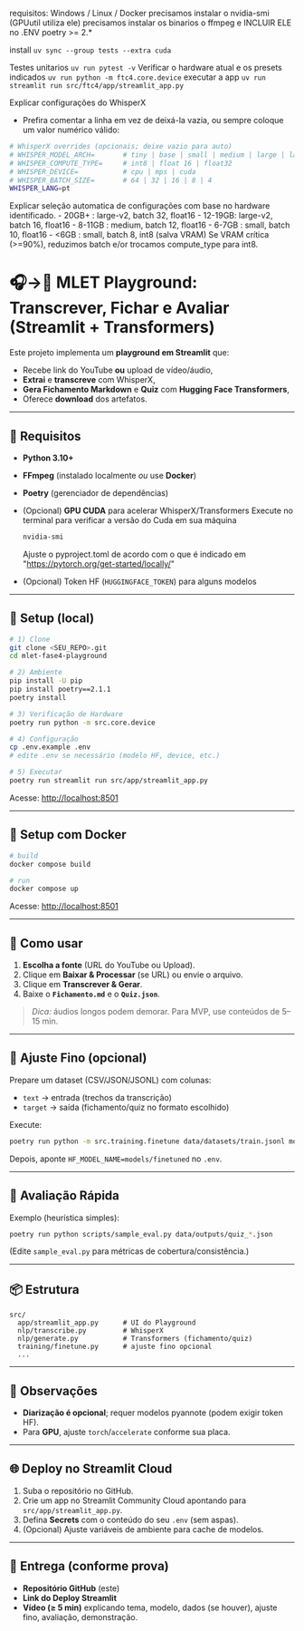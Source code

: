 requisitos: Windows / Linux / Docker
precisamos instalar o nvidia-smi (GPUutil utiliza ele)
precisamos instalar os binarios o ffmpeg e INCLUIR ELE no .ENV
poetry >= 2.*


install `uv sync --group tests --extra cuda`

Testes unitarios `uv run pytest -v`
Verificar o hardware atual e os presets indicados `uv run python -m ftc4.core.device`
executar a app `uv run streamlit run src/ftc4/app/streamlit_app.py`


Explicar configurações do WhisperX
- Prefira comentar a linha em vez de deixá-la vazia, ou sempre coloque um valor numérico válido:
```bash
# WhisperX overrides (opcionais; deixe vazio para auto)
# WHISPER_MODEL_ARCH=       # tiny | base | small | medium | large | large-v1 | large-v2
# WHISPER_COMPUTE_TYPE=     # int8 | float 16 | float32
# WHISPER_DEVICE=           # cpu | mps | cuda
# WHISPER_BATCH_SIZE=       # 64 | 32 | 16 | 8 | 4
WHISPER_LANG=pt
```
Explicar seleção automatica de configurações com base no hardware identificado.
    - 20GB+  : large-v2, batch 32, float16
    - 12-19GB: large-v2, batch 16, float16
    - 8-11GB : medium,   batch 12, float16
    - 6-7GB  : small,    batch 10, float16
    - <6GB   : small,    batch 8,  int8  (salva VRAM)
    Se VRAM crítica (>=90%), reduzimos batch e/or trocamos compute_type para int8.


# 🎧→📝 MLET Playground: Transcrever, Fichar e Avaliar (Streamlit + Transformers)

Este projeto implementa um **playground em Streamlit** que:
- Recebe link do YouTube **ou** upload de vídeo/áudio,
- **Extrai** e **transcreve** com WhisperX,
- **Gera Fichamento Markdown** e **Quiz** com **Hugging Face Transformers**,
- Oferece **download** dos artefatos.


---

## 🧰 Requisitos

- **Python 3.10+**
- **FFmpeg** (instalado localmente *ou* use **Docker**)
- **Poetry** (gerenciador de dependências)
- (Opcional) **GPU CUDA** para acelerar WhisperX/Transformers
  Execute no terminal para verificar a versão do Cuda em sua máquina
  ```bash
  nvidia-smi
  ```
  Ajuste o pyproject.toml de acordo com o que é indicado em "https://pytorch.org/get-started/locally/"

- (Opcional) Token HF (`HUGGINGFACE_TOKEN`) para alguns modelos

---

## 🚀 Setup (local)

```bash
# 1) Clone
git clone <SEU_REPO>.git
cd mlet-fase4-playground

# 2) Ambiente
pip install -U pip
pip install poetry==2.1.1
poetry install

# 3) Verificação de Hardware
poetry run python -m src.core.device

# 4) Configuração
cp .env.example .env
# edite .env se necessário (modelo HF, device, etc.)

# 5) Executar
poetry run streamlit run src/app/streamlit_app.py
```

Acesse: [http://localhost:8501](http://localhost:8501/)

---

## 🐳 Setup com Docker

```bash
# build
docker compose build

# run
docker compose up
```

Acesse: [http://localhost:8501](http://localhost:8501/)

---

## 🧪 Como usar

1. **Escolha a fonte** (URL do YouTube ou Upload).
2. Clique em **Baixar & Processar** (se URL) ou envie o arquivo.
3. Clique em **Transcrever & Gerar**.
4. Baixe o **`Fichamento.md`** e o **`Quiz.json`**.

> _Dica:_ áudios longos podem demorar. Para MVP, use conteúdos de 5–15 min.

---

## 🤖 Ajuste Fino (opcional)

Prepare um dataset (CSV/JSON/JSONL) com colunas:
- `text` → entrada (trechos da transcrição)
- `target` → saída (fichamento/quiz no formato escolhido)

Execute:

```bash
poetry run python -m src.training.finetune data/datasets/train.jsonl models/finetuned
```

Depois, aponte `HF_MODEL_NAME=models/finetuned` no `.env`.

---

## 🧪 Avaliação Rápida

Exemplo (heurística simples):

```bash
poetry run python scripts/sample_eval.py data/outputs/quiz_*.json
```

(Edite `sample_eval.py` para métricas de cobertura/consistência.)

---

## 📦 Estrutura

```
src/
  app/streamlit_app.py      # UI do Playground
  nlp/transcribe.py         # WhisperX
  nlp/generate.py           # Transformers (fichamento/quiz)
  training/finetune.py      # ajuste fino opcional
  ...
```

---

## 🔐 Observações

- **Diarização é opcional**; requer modelos pyannote (podem exigir token HF).
- Para **GPU**, ajuste `torch`/`accelerate` conforme sua placa.

---

## 🌐 Deploy no Streamlit Cloud

1. Suba o repositório no GitHub.
2. Crie um app no Streamlit Community Cloud apontando para `src/app/streamlit_app.py`.
3. Defina **Secrets** com o conteúdo do seu `.env` (sem aspas).
4. (Opcional) Ajuste variáveis de ambiente para cache de modelos.


---

## 📄 Entrega (conforme prova)

- **Repositório GitHub** (este)
- **Link do Deploy Streamlit**
- **Vídeo (≥ 5 min)** explicando tema, modelo, dados (se houver), ajuste fino, avaliação, demonstração.
